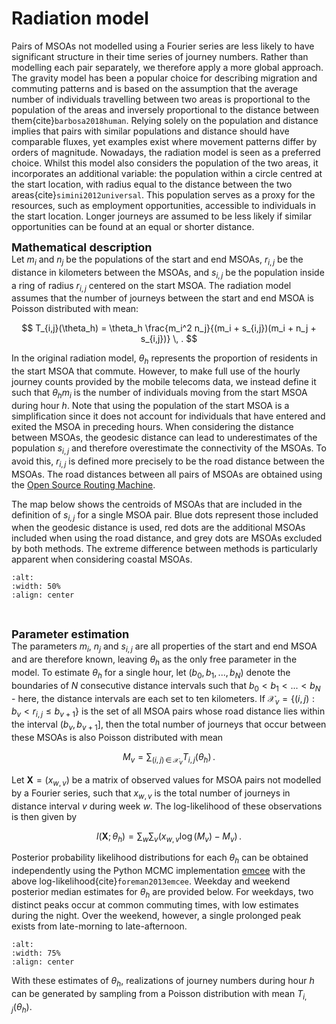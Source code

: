 # Radiation model

Pairs of MSOAs not modelled using a Fourier series are less likely to have significant structure in their time series of journey numbers. Rather than modelling each pair separately, we therefore apply a more global approach. The gravity model has been a popular choice for describing migration and commuting patterns and is based on the assumption that the average number of individuals travelling between two areas is proportional to the population of the areas and inversely proportional to the distance between them{cite}`barbosa2018human`. Relying solely on the population and distance implies that pairs with similar populations and distance should have comparable fluxes, yet examples exist where movement patterns differ by orders of magnitude. Nowadays, the radiation model is seen as a preferred choice. Whilst this model also considers the population of the two areas, it incorporates an additional variable: the population within a circle centred at the start location, with radius equal to the distance between the two areas{cite}`simini2012universal`. This population serves as a proxy for the resources, such as employment opportunities, accessible to individuals in the start location. Longer journeys are assumed to be less likely if similar opportunities can be found at an equal or shorter distance. 

<font size='4'> **Mathematical description** </font> <br>
Let $m_i$ and $n_j$ be the populations of the start and end MSOAs, $r_{i,j}$ be the distance in kilometers between the MSOAs, and $s_{i,j}$ be the population inside a ring of radius $r_{i,j}$ centered on the start MSOA. The radiation model assumes that the number of journeys between the start and end MSOA is Poisson distributed with mean:

$$
T_{i,j}(\theta_h) = \theta_h \frac{m_i^2 n_j}{(m_i + s_{i,j})(m_i + n_j + s_{i,j})} \, .
$$

In the original radiation model, $\theta_h$ represents the proportion of residents in the start MSOA that commute. However, to make full use of the hourly journey counts provided by the mobile telecoms data, we instead define it such that $\theta_h m_i$ is the number of individuals moving from the start MSOA during hour $h$. Note that using the population of the start MSOA is a simplification since it does not account for individuals that have entered and exited the MSOA in preceding hours. When considering the distance between MSOAs, the geodesic distance can lead to underestimates of the population $s_{i,j}$ and therefore overestimate the connectivity of the MSOAs. To avoid this, $r_{i,j}$ is defined more precisely to be the road distance between the MSOAs. The road distances between all pairs of MSOAs are obtained using the [Open Source Routing Machine](https://project-osrm.org/).

The map below shows the centroids of MSOAs that are included in the definition of $s_{i,j}$ for a single MSOA pair. Blue dots represent those included when the geodesic distance is used, red dots are the additional MSOAs included when using the road distance, and grey dots are MSOAs excluded by both methods. The extreme difference between methods is particularly apparent when considering coastal MSOAs.

```{image} ../images/radiation_distance.png
:alt: 
:width: 50%
:align: center
```

<br>

<font size='4'> **Parameter estimation** </font> <br>
The parameters $m_i$, $n_j$ and $s_{i,j}$ are all properties of the start and end MSOA and are therefore known, leaving $\theta_h$ as the only free parameter in the model. To estimate $\theta_h$ for a single hour, let $(b_0, b_1,...,b_N)$ denote the boundaries of $N$ consecutive distance intervals such that $b_0 < b_1 < ... < b_N$ - here, the distance intervals are each set to ten kilometers. If $\mathcal{X}_v = \{(i,j): b_v < r_{i,j} \leq b_{v+1}\}$ is the set of all MSOA pairs whose road distance lies within the interval $(b_v, b_{v+1}]$, then the total number of journeys that occur between these MSOAs is also Poisson distributed with mean

$$
M_v = \sum_{(i,j) \, \in \, \mathcal{X}_v} T_{i,j}(\theta_h) \, .
$$

Let $\mathbf{X}=(x_{w,v})$ be a matrix of observed values for MSOA pairs not modelled by a Fourier series, such that $x_{w,v}$ is the total number of journeys in distance interval $v$ during week $w$. The log-likelihood of these observations is then given by

$$
    l(\mathbf{X};\theta_h) = \sum_{w}\sum_{v} \left(x_{w,v} \log(M_v) - M_v\right) \, .
$$

Posterior probability likelihood distributions for each $\theta_h$ can be obtained independently using the Python MCMC implementation [emcee](https://emcee.readthedocs.io/en/stable/) with the above log-likelihood{cite}`foreman2013emcee`. Weekday and weekend posterior median estimates for $\theta_h$ are provided below. For weekdays, two distinct peaks occur at common commuting times, with low estimates during the night. Over the weekend, however, a single prolonged peak exists from late-morning to late-afternoon.

```{image} ../images/radiation_theta.png
:alt: 
:width: 75%
:align: center
```

With these estimates of $\theta_h$, realizations of journey numbers during hour $h$ can be generated by sampling from a Poisson distribution with mean $T_{i,j}(\theta_h)$.
